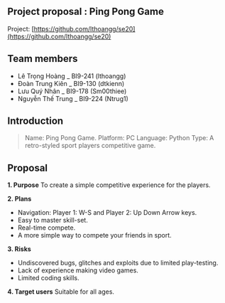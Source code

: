 ## Project proposal : Ping Pong Game
Project: [https://github.com/lthoangg/se20](https://github.com/lthoangg/se20)
## Team members
 - Lê Trọng Hoàng _ BI9-241 (lthoangg)
 - Đoàn Trung Kiên _ BI9-130 (dtkienn)
 - Lưu Quý Nhân _ BI9-178 (Sm00thiee)
 - Nguyễn Thế Trung _ BI9-224 (Ntrug1)
## Introduction
> Name: Ping Pong Game.
> Platform: PC
> Language: Python
> Type: A retro-styled sport players competitive game.
## Proposal
 **1. Purpose**
  To create a simple competitive experience for the players.
  
  **2. Plans**
 - Navigation: Player 1: W-S and Player 2: Up Down Arrow keys.
 - Easy to master skill-set.
 - Real-time compete.
 - A more simple way to compete your friends in sport.

**3. Risks**

 - Undiscovered bugs, glitches and exploits due to limited play-testing.
 - Lack of experience making video games.
 - Limited coding skills.

**4. Target users**
Suitable for all ages.

